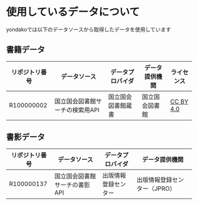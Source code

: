 # 使用しているデータについて

yondakoでは以下のデータソースから取得したデータを使用しています

## 書籍データ

| リポジトリ番号 | データソース                    | データプロバイダ   | データ提供機関 | ライセンス                                                            |
| -------------- | ------------------------------- | ------------------ | -------------- | --------------------------------------------------------------------- |
| R100000002     | 国立国会図書館サーチの検索用API | 国立国会図書館蔵書 | 国立国会図書館 | [CC BY 4.0](https://creativecommons.org/licenses/by/4.0/legalcode.ja) |

## 書影データ

| リポジトリ番号 | データソース                  | データプロバイダ     | データ提供機関               |
| -------------- | ----------------------------- | -------------------- | ---------------------------- |
| R100000137     | 国立国会図書館サーチの書影API | 出版情報登録センター | 出版情報登録センター（JPRO） |
